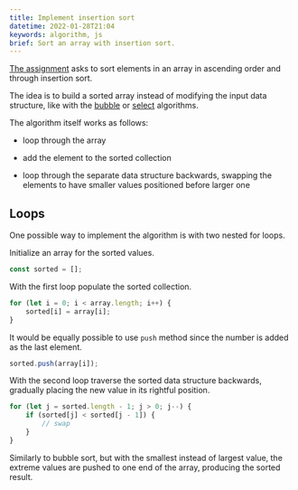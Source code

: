 ```yaml
---
title: Implement insertion sort
datetime: 2022-01-28T21:04
keywords: algorithm, js
brief: Sort an array with insertion sort.
---
```


[The assignment](https://www.freecodecamp.org/learn/coding-interview-prep/algorithms/implement-insertion-sort) asks to sort elements in an array in ascending order and through insertion sort.

The idea is to build a sorted array instead of modifying the input data structure, like with the [bubble](/blog/implement-bubble-sort) or [select](/blog/implement-select-sort) algorithms.

The algorithm itself works as follows:

- loop through the array

- add the element to the sorted collection

- loop through the separate data structure backwards, swapping the elements to have smaller values positioned before larger one

## Loops

One possible way to implement the algorithm is with two nested for loops.

Initialize an array for the sorted values.

```js
const sorted = [];
```

With the first loop populate the sorted collection.

```js
for (let i = 0; i < array.length; i++) {
	sorted[i] = array[i];
}
```

It would be equally possible to use `push` method since the number is added as the last element.

```js
sorted.push(array[i]);
```

With the second loop traverse the sorted data structure backwards, gradually placing the new value in its rightful position.

```js
for (let j = sorted.length - 1; j > 0; j--) {
	if (sorted[j] < sorted[j - 1]) {
		// swap
	}
}
```

Similarly to bubble sort, but with the smallest instead of largest value, the extreme values are pushed to one end of the array, producing the sorted result.
